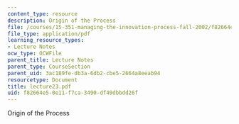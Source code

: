 ```yaml
---
content_type: resource
description: Origin of the Process
file: /courses/15-351-managing-the-innovation-process-fall-2002/f82664e50e11f7ca3490df49dbbdd26f_lecture23.pdf
file_type: application/pdf
learning_resource_types:
- Lecture Notes
ocw_type: OCWFile
parent_title: Lecture Notes
parent_type: CourseSection
parent_uid: 3ac189fe-db3a-6db2-cbe5-2664a8eeab94
resourcetype: Document
title: lecture23.pdf
uid: f82664e5-0e11-f7ca-3490-df49dbbdd26f
---
```

Origin of the Process

